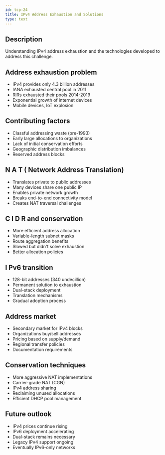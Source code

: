```yaml
---
id: tcp-24
title: IPv4 Address Exhaustion and Solutions
type: text
---
```


## Description

Understanding IPv4 address exhaustion and the technologies developed to address this challenge.

## Address exhaustion problem

- IPv4 provides only 4.3 billion addresses
- IANA exhausted central pool in 2011
- RIRs exhausted their pools 2014-2019
- Exponential growth of internet devices
- Mobile devices, IoT explosion

## Contributing factors

- Classful addressing waste (pre-1993)
- Early large allocations to organizations
- Lack of initial conservation efforts
- Geographic distribution imbalances
- Reserved address blocks

## N A T ( Network  Address  Translation)

- Translates private to public addresses
- Many devices share one public IP
- Enables private network growth
- Breaks end-to-end connectivity model
- Creates NAT traversal challenges

## C I D R and conservation

- More efficient address allocation
- Variable-length subnet masks
- Route aggregation benefits
- Slowed but didn't solve exhaustion
- Better allocation policies

## I Pv6 transition

- 128-bit addresses (340 undecillion)
- Permanent solution to exhaustion
- Dual-stack deployment
- Translation mechanisms
- Gradual adoption process

## Address market

- Secondary market for IPv4 blocks
- Organizations buy/sell addresses
- Pricing based on supply/demand
- Regional transfer policies
- Documentation requirements

## Conservation techniques

- More aggressive NAT implementations
- Carrier-grade NAT (CGN)
- IPv4 address sharing
- Reclaiming unused allocations
- Efficient DHCP pool management

## Future outlook

- IPv4 prices continue rising
- IPv6 deployment accelerating
- Dual-stack remains necessary
- Legacy IPv4 support ongoing
- Eventually IPv6-only networks
